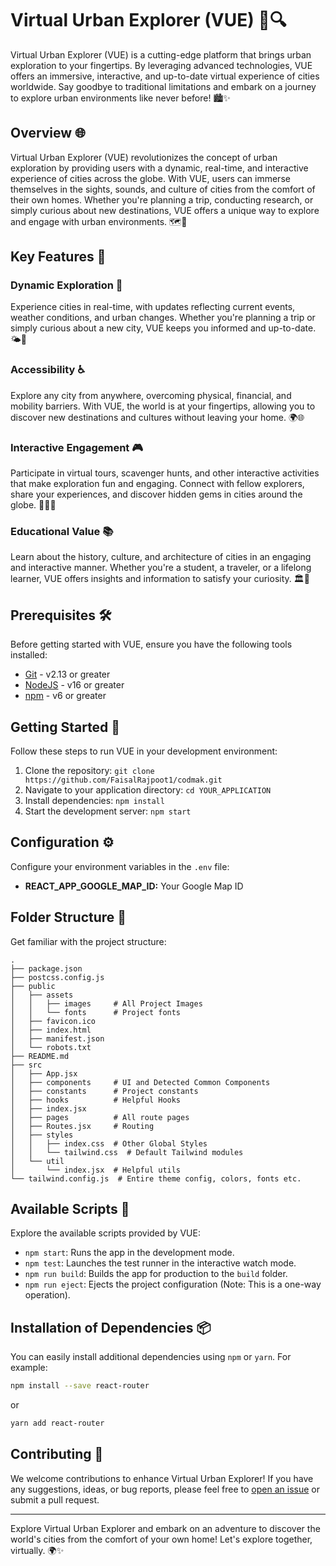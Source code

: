 # Virtual Urban Explorer (VUE) 🌆🔍

Virtual Urban Explorer (VUE) is a cutting-edge platform that brings urban exploration to your fingertips. By leveraging advanced technologies, VUE offers an immersive, interactive, and up-to-date virtual experience of cities worldwide. Say goodbye to traditional limitations and embark on a journey to explore urban environments like never before! 🏙️✨

## Overview 🌐

Virtual Urban Explorer (VUE) revolutionizes the concept of urban exploration by providing users with a dynamic, real-time, and interactive experience of cities across the globe. With VUE, users can immerse themselves in the sights, sounds, and culture of cities from the comfort of their own homes. Whether you're planning a trip, conducting research, or simply curious about new destinations, VUE offers a unique way to explore and engage with urban environments. 🗺️🚀

## Key Features 🔑

### Dynamic Exploration 🔄

Experience cities in real-time, with updates reflecting current events, weather conditions, and urban changes. Whether you're planning a trip or simply curious about a new city, VUE keeps you informed and up-to-date. 🌤️🔄

### Accessibility ♿

Explore any city from anywhere, overcoming physical, financial, and mobility barriers. With VUE, the world is at your fingertips, allowing you to discover new destinations and cultures without leaving your home. 🌍🌐

### Interactive Engagement 🎮

Participate in virtual tours, scavenger hunts, and other interactive activities that make exploration fun and engaging. Connect with fellow explorers, share your experiences, and discover hidden gems in cities around the globe. 🕵️‍♂️🎉

### Educational Value 📚

Learn about the history, culture, and architecture of cities in an engaging and interactive manner. Whether you're a student, a traveler, or a lifelong learner, VUE offers insights and information to satisfy your curiosity. 🏛️📖

## Prerequisites 🛠️

Before getting started with VUE, ensure you have the following tools installed:

- [Git](https://git-scm.com/) - v2.13 or greater
- [NodeJS](https://nodejs.org/en/) - v16 or greater
- [npm](https://www.npmjs.com/) - v6 or greater

## Getting Started 🚀

Follow these steps to run VUE in your development environment:

1. Clone the repository: `git clone https://github.com/FaisalRajpoot1/codmak.git`
2. Navigate to your application directory: `cd YOUR_APPLICATION`
3. Install dependencies: `npm install`
4. Start the development server: `npm start`

## Configuration ⚙️

Configure your environment variables in the `.env` file:

- **REACT_APP_GOOGLE_MAP_ID:** Your Google Map ID

## Folder Structure 📂

Get familiar with the project structure:

```
.
├── package.json
├── postcss.config.js
├── public
│   ├── assets
│   │   ├── images     # All Project Images
│   │   └── fonts      # Project fonts
│   ├── favicon.ico
│   ├── index.html
│   ├── manifest.json
│   └── robots.txt
├── README.md
├── src
│   ├── App.jsx
│   ├── components     # UI and Detected Common Components
│   ├── constants      # Project constants
│   ├── hooks          # Helpful Hooks
│   ├── index.jsx
│   ├── pages          # All route pages
│   ├── Routes.jsx     # Routing
│   ├── styles
│   │   ├── index.css  # Other Global Styles
│   │   └── tailwind.css  # Default Tailwind modules
│   └── util
│       └── index.jsx  # Helpful utils
└── tailwind.config.js  # Entire theme config, colors, fonts etc.
```

## Available Scripts 📜

Explore the available scripts provided by VUE:

- `npm start`: Runs the app in the development mode.
- `npm test`: Launches the test runner in the interactive watch mode.
- `npm run build`: Builds the app for production to the `build` folder.
- `npm run eject`: Ejects the project configuration (Note: This is a one-way operation).

## Installation of Dependencies 📦

You can easily install additional dependencies using `npm` or `yarn`. For example:

```sh
npm install --save react-router
```
or
```sh
yarn add react-router
```

## Contributing 🤝

We welcome contributions to enhance Virtual Urban Explorer! If you have any suggestions, ideas, or bug reports, please feel free to [open an issue](https://github.com/FaisalRajpoot1/codmak/issues) or submit a pull request.

---

Explore Virtual Urban Explorer and embark on an adventure to discover the world's cities from the comfort of your own home! Let's explore together, virtually. 🌍✨
